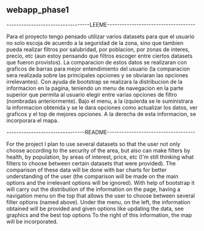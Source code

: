 ## webapp_phase1

----------------------------------LEEME------------------------------------

Para el proyecto tengo pensado utilizar varios datasets para que 
el usuario no solo escoja de acuerdo a la seguridad de la zona,
sino que tambien pueda realizar filtros por salubridad, por poblacion, por
zonas de interes, precio, etc (aun estoy pensando que filtros escoger
entre ciertos datasets que fueron provistos). La comparacion de estos
datos se realizaran con graficos de barras para mejor entendimiento
del usuario (la comparacion sera realizada sobre las principales opciones
y se obviaran las opciones irrelevantes). Con ayuda de bootstrap se 
realizara la distribucion de la informacion en la pagina, teniendo un 
menu de navegacion en la parte superior que permita al usuario elegir
entre varias opciones de filtro (nombradas anteriormente). Bajo el menu, 
a la izquierda se le suministrara la informacion obtenida y se le dara
opciones como actualizar los datos, ver graficos y el top de mejores
opciones. A la derecha de esta informacion, se incorporara el mapa.

--------------------------------README------------------------------------

For the project I plan to use several datasets so that
the user not only choose according to the security of the area,
but also can make filters by health, by population, by
areas of interest, price, etc (I'm still thinking what filters to choose
between certain datasets that were provided). The comparison of these
data will be done with bar charts for better understanding
of the user (the comparison will be made on the main options
and the irrelevant options will be ignored). With help of bootstrap it
will carry out the distribution of the information on the page, having a
navigation menu on the top that allows the user to choose
between several filter options (named above). Under the menu,
on the left, the information obtained will be provided and given
options like updating the data, see graphics and the best top
options To the right of this information, the map will be incorporated.




